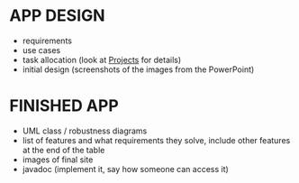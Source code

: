 # APP DESIGN

- requirements
- use cases
- task allocation (look at [Projects](https://github.com/WT000/COM528AE1/projects) for details)
- initial design (screenshots of the images from the PowerPoint)

# FINISHED APP

- UML class / robustness diagrams
- list of features and what requirements they solve, include other features at the end of the table
- images of final site
- javadoc (implement it, say how someone can access it)

